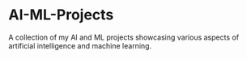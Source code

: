 # AI-ML-Projects
A collection of my AI and ML projects showcasing various aspects of artificial intelligence and machine learning.
